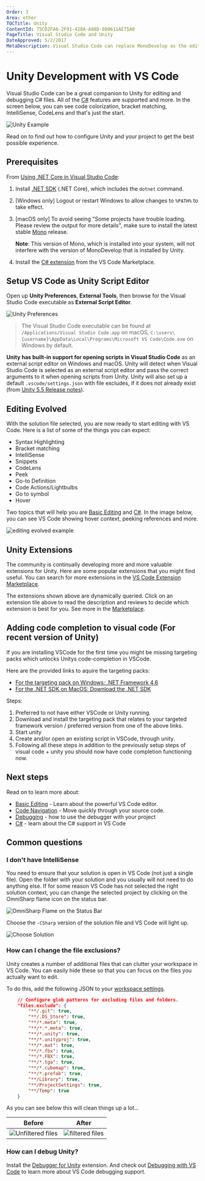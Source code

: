```yaml
---
Order: 3
Area: other
TOCTitle: Unity
ContentId: 75CD2FA6-2F91-428A-A88D-880611AE75A0
PageTitle: Visual Studio Code and Unity
DateApproved: 5/2/2017
MetaDescription: Visual Studio Code can replace MonoDevelop as the editor for Unity
---
```

# Unity Development with VS Code

Visual Studio Code can be a great companion to Unity for editing and debugging C# files.  All of the [C#](/docs/languages/csharp.md) features are supported and more.  In the screen below, you can see code colorization, bracket matching, IntelliSense, CodeLens and that's just the start.

![Unity Example](images/unity/wow.gif)

Read on to find out how to configure Unity and your project to get the best possible experience.

## Prerequisites

From [Using .NET Core in Visual Studio Code](/docs/other/dotnet.md):

1. Install [.NET SDK](/docs/other/dotnet.md) (.NET Core), which includes the `dotnet` command.

1. [Windows only] Logout or restart Windows to allow changes to `%PATH%` to take effect.

1. [macOS only] To avoid seeing "Some projects have trouble loading. Please review the output for more details", make sure to install the latest stable [Mono](http://www.mono-project.com/download/) release.

   **Note**: This version of Mono, which is installed into your system, will not interfere with the version of MonoDevelop that is installed by Unity.

1. Install the [C# extension](https://marketplace.visualstudio.com/items?itemName=ms-vscode.csharp) from the VS Code Marketplace.

## Setup VS Code as Unity Script Editor

Open up **Unity Preferences**, **External Tools**, then browse for the Visual Studio Code executable as **External Script Editor**.

![Unity Preferences](images/unity/Unity_Preferences_External_Script_Editor.gif)

> The Visual Studio Code executable can be found at `/Applications/Visual Studio Code.app` on macOS, `C:\users\{username}\AppData\Local\Programs\Microsoft VS Code\Code.exe` on Windows by default.

**Unity has built-in support for opening scripts in Visual Studio Code** as an external script editor on Windows and macOS. Unity will detect when Visual Studio Code is selected as an external script editor and pass the correct arguments to it when opening scripts from Unity. Unity will also set up a default `.vscode/settings.json` with file excludes, if it does not already exist (from [Unity 5.5 Release notes](https://unity3d.com/unity/whats-new/unity-5.5.0)).

## Editing Evolved

With the solution file selected, you are now ready to start editing with VS Code. Here is a list of some of the things you can expect:

* Syntax Highlighting
* Bracket matching
* IntelliSense
* Snippets
* CodeLens
* Peek
* Go-to Definition
* Code Actions/Lightbulbs
* Go to symbol
* Hover

Two topics that will help you are [Basic Editing](/docs/editor/codebasics.md) and [C#](/docs/languages/csharp.md). In the image below, you can see VS Code showing hover context, peeking references and more.

![editing evolved example](images/unity/peekreferences.png)

## Unity Extensions

The community is continually developing more and more valuable extensions for Unity. Here are some popular extensions that you might find useful. You can search for more extensions in the [VS Code Extension Marketplace](https://marketplace.visualstudio.com/search?term=Unity&target=VSCode).

<div class="marketplace-extensions-unity"></div>

The extensions shown above are dynamically queried. Click on an extension tile above to read the description and reviews to decide which extension is best for you. See more in the [Marketplace](https://marketplace.visualstudio.com/vscode).

## Adding code completion to visual code (For recent version of Unity)

If you are installing VSCode for the first time you might be missing targeting packs which unlocks Unitys code-completion in VSCode.

Here are the provided links to aquire the targeting packs:

* [For the targeting pack on Windows: .NET Framework 4.6](https://www.microsoft.com/en-us/download/details.aspx?id=48136)
* [For the .NET SDK on MacOS: Download the .NET SDK](https://dotnet.microsoft.com/learn/dotnet/hello-world-tutorial#macos)

Steps:

1. Preferred to not have either VSCode or Unity running.
2. Download and install the targeting pack that relates to your targeted framework version / preferred version from one of the above links.
2. Start unity
3. Create and/or open an existing script in VSCode, through unity.
4. Following all these steps in addition to the previously setup steps of visual code + unity you should now have code completion functioning now.

## Next steps

Read on to learn more about:

* [Basic Editing](/docs/editor/codebasics.md) - Learn about the powerful VS Code editor.
* [Code Navigation](/docs/editor/editingevolved.md) - Move quickly through your source code.
* [Debugging](/docs/editor/debugging.md) - how to use the debugger with your project
* [C#](/docs/languages/csharp.md) - learn about the C# support in VS Code

## Common questions

### I don't have IntelliSense

You need to ensure that your solution is open in VS Code (not just a single file).  Open the folder with your solution and you usually will not need to do anything else.  If for some reason VS Code has not selected the right solution context, you can change the selected project by clicking on the OmniSharp flame icon on the status bar.

![OmniSharp Flame on the Status Bar](images/unity/omnisharp.png)

Choose the `-CSharp` version of the solution file and VS Code will light up.

![Choose Solution](images/unity/selectsln.png)

### How can I change the file exclusions?

Unity creates a number of additional files that can clutter your workspace in VS Code.  You can easily hide these so that you can focus on the files you actually want to edit.

To do this, add the following JSON to your [workspace settings](/docs/getstarted/settings.md).

```json
    // Configure glob patterns for excluding files and folders.
    "files.exclude": {
        "**/.git": true,
        "**/.DS_Store": true,
        "**/*.meta": true,
        "**/*.*.meta": true,
        "**/*.unity": true,
        "**/*.unityproj": true,
        "**/*.mat": true,
        "**/*.fbx": true,
        "**/*.FBX": true,
        "**/*.tga": true,
        "**/*.cubemap": true,
        "**/*.prefab": true,
        "**/Library": true,
        "**/ProjectSettings": true,
        "**/Temp": true
    }
```

As you can see below this will clean things up a lot...

Before|After
------|-----
![Unfiltered files](images/unity/unfilteredfiles.png)|![filtered files](images/unity/filteredfiles.png)

### How can I debug Unity?

Install the [Debugger for Unity](https://marketplace.visualstudio.com/items/Unity.unity-debug) extension. And check out [Debugging with VS Code](/docs/editor/debugging.md) to learn more about VS Code debugging support.
